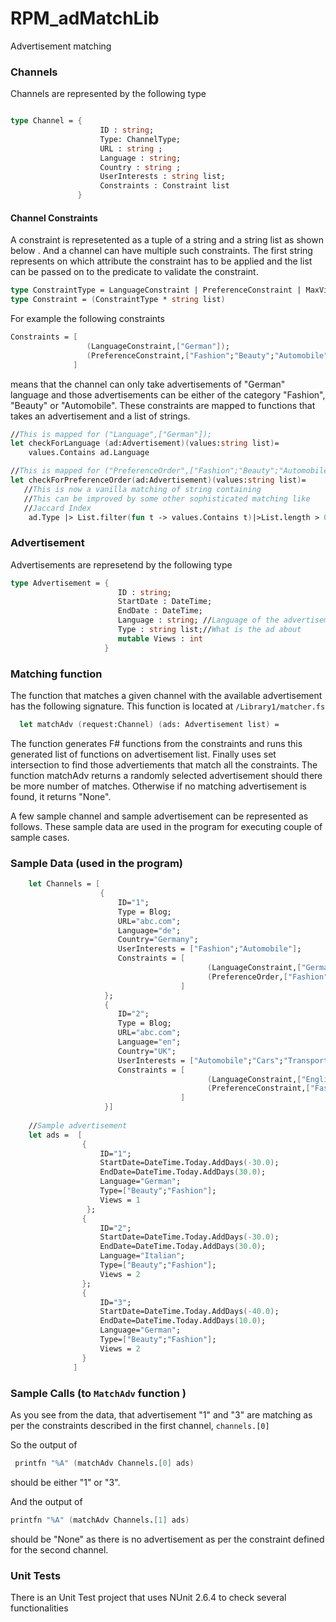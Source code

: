 # RPM_adMatchLib
Advertisement matching 

### Channels
Channels are represented by the following type 

```fsharp 

type Channel = {
                    ID : string;
                    Type: ChannelType; 
                    URL : string ; 
                    Language : string; 
                    Country : string ; 
                    UserInterests : string list;
                    Constraints : Constraint list 
               }
```

#### Channel Constraints
A constraint is represetented as a tuple of a string and a string list as shown below . And a channel can have multiple such constraints. The first string represents on which attribute the constraint has to be applied and the list can be passed on to the predicate to validate the constraint. 

```fsharp
type ConstraintType = LanguageConstraint | PreferenceConstraint | MaxViewConstraint
type Constraint = (ConstraintType * string list)
```

For example the following constraints 

```fsharp
Constraints = [
                 (LanguageConstraint,["German"]);
                 (PreferenceConstraint,["Fashion";"Beauty";"Automobile"])
              ]
```

means that the channel can only take advertisements of "German" language and those advertisements can be either of the category "Fashion", "Beauty" or "Automobile". These constraints are mapped to functions that takes an advertisement and a list of strings. 

```fsharp
//This is mapped for ("Language",["German"]);
let checkForLanguage (ad:Advertisement)(values:string list)=
    values.Contains ad.Language

//This is mapped for ("PreferenceOrder",["Fashion";"Beauty";"Automobile"])
let checkForPreferenceOrder(ad:Advertisement)(values:string list)=
   //This is now a vanilla matching of string containing 
   //This can be improved by some other sophisticated matching like
   //Jaccard Index
    ad.Type |> List.filter(fun t -> values.Contains t)|>List.length > 0
```



### Advertisement
Advertisements are represetend by the following type 

```fsharp
type Advertisement = {
                        ID : string;
                        StartDate : DateTime; 
                        EndDate : DateTime; 
                        Language : string; //Language of the advertisement
                        Type : string list;//What is the ad about 
                        mutable Views : int 
                     }
```

### Matching function
The function that matches a given channel with the available advertisement has the following signature. 
This function is located at ```/Library1/matcher.fs```

```fsharp
  let matchAdv (request:Channel) (ads: Advertisement list) =
```

The function generates F# functions from the constraints and runs this generated list of functions on advertisement list. Finally uses set intersection to find those advertiements that match all the constraints. The function matchAdv returns a randomly selected advertisement should there be more number of matches. Otherwise if no matching advertisement is found, it returns "None". 

A few sample channel and sample advertisement can be represented as follows. These sample data are used in the program
for executing couple of sample cases. 

### Sample Data (used in the program)

```fsharp
    let Channels = [
                    {
                        ID="1"; 
                        Type = Blog;  
                        URL="abc.com"; 
                        Language="de"; 
                        Country="Germany";
                        UserInterests = ["Fashion";"Automobile"];
                        Constraints = [
                                            (LanguageConstraint,["German"]);
                                            (PreferenceOrder,["Fashion";"Beauty";"Automobile"])
                                      ]
                     };
                     {
                        ID="2"; 
                        Type = Blog;  
                        URL="abc.com"; 
                        Language="en"; 
                        Country="UK";
                        UserInterests = ["Automobile";"Cars";"Transportation";"Fashion"];
                        Constraints = [
                                            (LanguageConstraint,["English"]);
                                            (PreferenceConstraint,["Fashion";"Cars";"Automobile"])
                                      ]
                     }]
                
    //Sample advertisement
    let ads =  [
                {
                    ID="1";
                    StartDate=DateTime.Today.AddDays(-30.0);
                    EndDate=DateTime.Today.AddDays(30.0);
                    Language="German";
                    Type=["Beauty";"Fashion"];
                    Views = 1
                 };
                {
                    ID="2";
                    StartDate=DateTime.Today.AddDays(-30.0);
                    EndDate=DateTime.Today.AddDays(30.0);
                    Language="Italian";
                    Type=["Beauty";"Fashion"];
                    Views = 2
                };
                {
                    ID="3";
                    StartDate=DateTime.Today.AddDays(-40.0);
                    EndDate=DateTime.Today.AddDays(10.0);
                    Language="German";
                    Type=["Beauty";"Fashion"];
                    Views = 2
                }
              ]
```

### Sample Calls (to ```MatchAdv``` function )
As you see from the data, that advertisement "1" and "3" are matching as per the constraints described in the first channel, ```channels.[0]``` 

So the output of 

```fsharp
 printfn "%A" (matchAdv Channels.[0] ads)
 ```
should be either "1" or "3". 

And the output of 

```fsharp
printfn "%A" (matchAdv Channels.[1] ads)
```

should be "None" as there is no advertisement as per the constraint defined for the second channel. 


### Unit Tests
There is an Unit Test project that uses NUnit 2.6.4 to check several functionalities 
